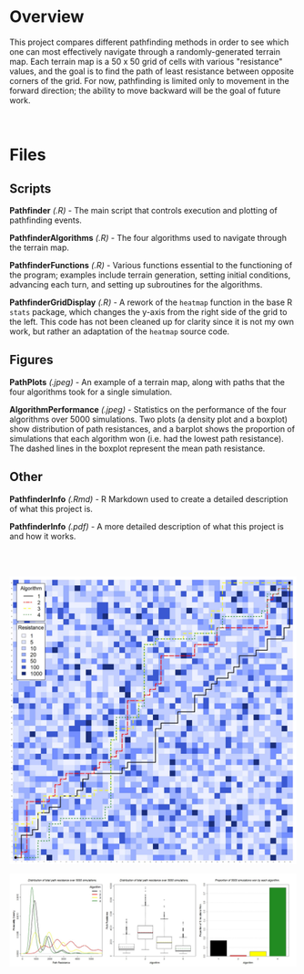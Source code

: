 # Overview

This project compares different pathfinding methods in order to see which one can most effectively navigate through a randomly-generated terrain map. Each terrain map is a 50 x 50 grid of cells with various "resistance" values, and the goal is to find the path of least resistance between opposite corners of the grid. For now, pathfinding is limited only to movement in the forward direction; the ability to move backward will be the goal of future work.

<br/>

# Files

## Scripts

**Pathfinder** *(.R)* - The main script that controls execution and plotting of pathfinding events.

**PathfinderAlgorithms** *(.R)* - The four algorithms used to navigate through the terrain map.

**PathfinderFunctions** *(.R)* - Various functions essential to the functioning of the program; examples include terrain generation, setting initial conditions, advancing each turn, and setting up subroutines for the algorithms.

**PathfinderGridDisplay** *(.R)* - A rework of the `heatmap` function in the base R `stats` package, which changes the y-axis from the right side of the grid to the left. This code has not been cleaned up for clarity since it is not my own work, but rather an adaptation of the `heatmap` source code.

## Figures

**PathPlots** *(.jpeg)* - An example of a terrain map, along with paths that the four algorithms took for a single simulation.

**AlgorithmPerformance** *(.jpeg)* - Statistics on the performance of the four algorithms over 5000 simulations. Two plots (a density plot and a boxplot) show distribution of path resistances, and a barplot shows the proportion of simulations that each algorithm won (i.e. had the lowest path resistance). The dashed lines in the boxplot represent the mean path resistance.

## Other

**PathfinderInfo** *(.Rmd)* - R Markdown used to create a detailed description of what this project is.

**PathfinderInfo** *(.pdf)* - A more detailed description of what this project is and how it works.

<br/><br/>

![](https://github.com/TrevorHD/Pathfinder/blob/master/Figures/PathPlots.jpeg)

![](https://github.com/TrevorHD/Pathfinder/blob/master/Figures/AlgorithmPerformance.jpeg)
